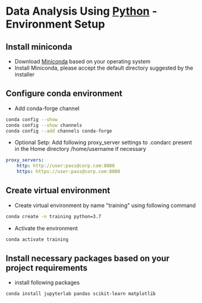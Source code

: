 # Data Analysis Using [Python](https://www.python.org) - Environment Setup

## Install miniconda

- Download [Miniconda](https://docs.conda.io/en/latest/miniconda.html) based on your operating system
- Install Miniconda, please accept the default directory suggested by the installer

## Configure conda environment

- Add conda-forge channel
``` bash
conda config --show
conda config --show channels
conda config --add channels conda-forge
```
- Optional Setp: Add following proxy_server settings to .condarc present in the Home directory /home/username if necessary
```YAML
proxy_servers:
    http: http://user:pass@corp.com:8080
    https: https://user:pass@corp.com:8080
```

## Create virtual environment

- Create virtual environment by name "training" using following command
``` bash
conda create -n training python=3.7
```
- Activate the environment
```bash
conda activate training
```

## Install necessary packages based on your project requirements

- install following packages
```bash
conda install jupyterlab pandas scikit-learn matplotlib
```



